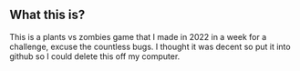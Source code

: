 ## What this is?
This is a plants vs zombies game that I made in 2022 in a week for a challenge, excuse the countless bugs. I thought it was decent so put it into github so I could delete this off my computer.